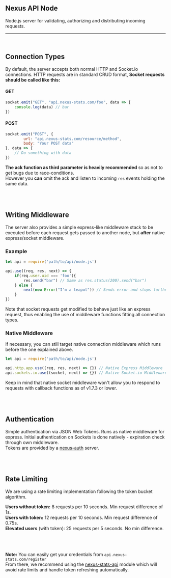 ## Nexus API Node
Node.js server for validating, authorizing and distributing incoming requests.
- - - -
<br>

## Connection Types
By default, the server accepts both normal HTTP and Socket.io connections. HTTP requests are in standard CRUD format, **Socket requests should be called like this:** <br>

#### GET
```javascript
socket.emit("GET", "api.nexus-stats.com/foo", data => {
    console.log(data) // bar
})
```

#### POST
```javascript
socket.emit("POST", {
        url: "api.nexus-stats.com/resource/method",
        body: "Your POST data"
}, data => {
    // Do something with data
})
```

**The ack function as third parameter is heavily recommended** so as not to get bugs due to race-conditions.<br>
However you __can__ omit the ack and listen to incoming `res` events holding the same data.

<br>
<br>

## Writing Middleware
The server also provides a simple express-like middleware stack to be executed before each request gets passed to another node, but **after** native express/socket middleware.<br>

### Example
```javascript
let api = require('path/to/api/node.js')

api.use((req, res, next) => {
    if(req.user.uid === 'foo'){
        res.send("bar") // Same as res.status(200).send("bar")
    } else {
        next(new Error("I'm a teapot")) // Sends error and stops further actions
    }
})
```
Note that socket requests get modified to behave just like an express request, thus enabling the use of middleware functions fitting all connection types.

### Native Middleware
If necessary, you can still target native connection middleware which runs before the one explained above.
```javascript
let api = require('path/to/api/node.js')

api.http.app.use((req, res, next) => {}) // Native Express Middleware
api.sockets.io.use((socket, next) => {}) // Native Socket.io Middleware
```
Keep in mind that native socket middleware won't allow you to respond to requests with callback functions as of v1.7.3 or lower.

<br>
<br>

## Authentication
Simple authentication via JSON Web Tokens. Runs as native middleware for express. Initial authentication on Sockets is done natively - expiration check through own middleware.<br>
Tokens are provided by a [nexus-auth](https://github.com/kaptard/nexus-auth) server.

<br>
<br>

## Rate Limiting
We are using a rate limiting implementation following the token bucket algorithm.<br>

**Users without token:** 8 requests per 10 seconds. Min request difference of 1s.<br>
**Users with token:** 12 requests per 10 seconds. Min request difference of 0.75s.<br>
**Elevated users** (with token): 25 requests per 5 seconds. No min difference.
<br>
<br>
<br>
<br>

**Note:** You can easily get your credentials from `api.nexus-stats.com/register`<br>
From there, we recommend using the [nexus-stats-api](https://github.com/Kaptard/npm-nexus-stats-api) module which will avoid rate limits and handle token refreshing automatically.
